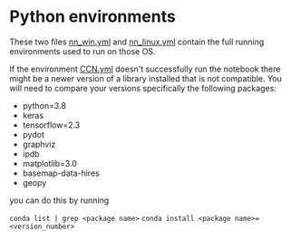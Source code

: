 # Python environments

These two files [nn_win.yml](nn_win.yml) and [nn_linux.yml](nn_linux.yml) contain the full running environments used to run on those OS.  

If the environment [CCN.yml](../CCN.yml) doesn't successfully run the notebook there might be a newer version of a library installed that is not compatible. You will need to compare your versions specifically the following packages:

* python=3.8
* keras
* tensorflow=2.3
* pydot
* graphviz
* ipdb
* matplotlib=3.0
* basemap-data-hires
* geopy

you can do this by running

`conda list | grep <package name>`
`conda install <package name>=<version_number>`
